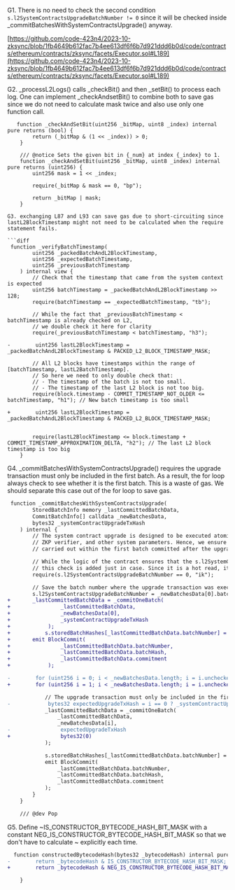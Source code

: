 G1. There is no need to check the second condition ``s.l2SystemContractsUpgradeBatchNumber != 0`` since it will be checked inside _commitBatchesWithSystemContractsUpgrade() anyway. 

[https://github.com/code-423n4/2023-10-zksync/blob/1fb4649b612fac7b4ee613df6f6b7d921ddd6b0d/code/contracts/ethereum/contracts/zksync/facets/Executor.sol#L189](https://github.com/code-423n4/2023-10-zksync/blob/1fb4649b612fac7b4ee613df6f6b7d921ddd6b0d/code/contracts/ethereum/contracts/zksync/facets/Executor.sol#L189)

G2. _processL2Logs() calls _checkBit() and then _setBit() to process each log. One can implement _checkAndsetBit() to combine both to save gas since we do not need to calculate mask twice and also use only one function call.

```javascipt
   function _checkAndSetBit(uint256 _bitMap, uint8 _index) internal pure returns (bool) {
        return (_bitMap & (1 << _index)) > 0;
    }

    /// @notice Sets the given bit in {_num} at index {_index} to 1.
    function _checkAndSetBit(uint256 _bitMap, uint8 _index) internal pure returns (uint256) {
        uint256 mask = 1 << _index;

        require(_bitMap & mask == 0, "bp");

        return _bitMap | mask; 
    }

G3. exchanging L87 and L93 can save gas due to short-circuiting since lastL2BlockTimestamp might not need to be calculated when the require statement fails.

```diff
 function _verifyBatchTimestamp(
        uint256 _packedBatchAndL2BlockTimestamp,
        uint256 _expectedBatchTimestamp,
        uint256 _previousBatchTimestamp
    ) internal view {
        // Check that the timestamp that came from the system context is expected
        uint256 batchTimestamp = _packedBatchAndL2BlockTimestamp >> 128;
        require(batchTimestamp == _expectedBatchTimestamp, "tb");

        // While the fact that _previousBatchTimestamp < batchTimestamp is already checked on L2,
        // we double check it here for clarity
        require(_previousBatchTimestamp < batchTimestamp, "h3");

-        uint256 lastL2BlockTimestamp = _packedBatchAndL2BlockTimestamp & PACKED_L2_BLOCK_TIMESTAMP_MASK;

        // All L2 blocks have timestamps within the range of [batchTimestamp, lastL2BatchTimestamp].
        // So here we need to only double check that:
        // - The timestamp of the batch is not too small.
        // - The timestamp of the last L2 block is not too big.
        require(block.timestamp - COMMIT_TIMESTAMP_NOT_OLDER <= batchTimestamp, "h1"); // New batch timestamp is too small

+        uint256 lastL2BlockTimestamp = _packedBatchAndL2BlockTimestamp & PACKED_L2_BLOCK_TIMESTAMP_MASK;


        require(lastL2BlockTimestamp <= block.timestamp + COMMIT_TIMESTAMP_APPROXIMATION_DELTA, "h2"); // The last L2 block timestamp is too big
    }

```

G4.  _commitBatchesWithSystemContractsUpgrade() requires the upgrade transaction must only be included in the first batch. As a result, the for loop always check to see whether it is the first batch. This is a waste of gas. We should separate this case out of the for loop to save gas.

```diff
 function _commitBatchesWithSystemContractsUpgrade(
        StoredBatchInfo memory _lastCommittedBatchData,
        CommitBatchInfo[] calldata _newBatchesData,
        bytes32 _systemContractUpgradeTxHash
    ) internal {
        // The system contract upgrade is designed to be executed atomically with the new bootloader, a default account,
        // ZKP verifier, and other system parameters. Hence, we ensure that the upgrade transaction is
        // carried out within the first batch committed after the upgrade.

        // While the logic of the contract ensures that the s.l2SystemContractsUpgradeBatchNumber is 0 when this function is called,
        // this check is added just in case. Since it is a hot read, it does not encure noticable gas cost.
        require(s.l2SystemContractsUpgradeBatchNumber == 0, "ik");

        // Save the batch number where the upgrade transaction was executed.
        s.l2SystemContractsUpgradeBatchNumber = _newBatchesData[0].batchNumber;
+       _lastCommittedBatchData = _commitOneBatch(
+                _lastCommittedBatchData,
+                _newBatchesData[0],
+                _systemContractUpgradeTxHash
+            );
+           s.storedBatchHashes[_lastCommittedBatchData.batchNumber] =              _hashStoredBatchInfo(_lastCommittedBatchData);
+       emit BlockCommit(
+                _lastCommittedBatchData.batchNumber,
+                _lastCommittedBatchData.batchHash,
+                _lastCommittedBatchData.commitment
+            );

-        for (uint256 i = 0; i < _newBatchesData.length; i = i.uncheckedInc()) {
+        for (uint256 i = 1; i < _newBatchesData.length; i = i.uncheckedInc()) {

            // The upgrade transaction must only be included in the first batch.
-            bytes32 expectedUpgradeTxHash = i == 0 ? _systemContractUpgradeTxHash : bytes32(0);
            _lastCommittedBatchData = _commitOneBatch(
                _lastCommittedBatchData,
                _newBatchesData[i],
-                expectedUpgradeTxHash
+                bytes32(0)
            );

            s.storedBatchHashes[_lastCommittedBatchData.batchNumber] = _hashStoredBatchInfo(_lastCommittedBatchData);
            emit BlockCommit(
                _lastCommittedBatchData.batchNumber,
                _lastCommittedBatchData.batchHash,
                _lastCommittedBatchData.commitment
            );
        }
    }

    /// @dev Pop

```

G5. Define ~IS_CONSTRUCTOR_BYTECODE_HASH_BIT_MASK with a constant NEG_IS_CONSTRUCTOR_BYTECODE_HASH_BIT_MASK so that we don't have to calculate ~ explicitly each time. 

```diff
  function constructedBytecodeHash(bytes32 _bytecodeHash) internal pure returns (bytes32) {
-        return _bytecodeHash & IS_CONSTRUCTOR_BYTECODE_HASH_BIT_MASK;
+        return _bytecodeHash & NEG_IS_CONSTRUCTOR_BYTECODE_HASH_BIT_MASK;

    }
```
